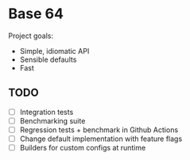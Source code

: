 # Base 64

Project goals:
- Simple, idiomatic API
- Sensible defaults
- Fast

## TODO

- [ ] Integration tests
- [ ] Benchmarking suite
- [ ] Regression tests + benchmark in Github Actions
- [ ] Change default implementation with feature flags
- [ ] Builders for custom configs at runtime
